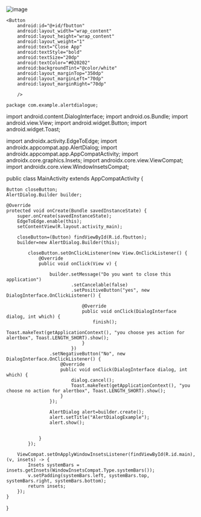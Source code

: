 ![image](https://github.com/user-attachments/assets/1e350d8c-c893-43f2-aad6-58fb444bc44e)



<?xml version="1.0" encoding="utf-8"?>
<LinearLayout
    xmlns:android="http://schemas.android.com/apk/res/android"
    xmlns:tools="http://schemas.android.com/tools"
    android:id="@+id/main"
    android:layout_width="match_parent"
    android:layout_height="match_parent"
   android:background="@drawable/img_1"
    tools:context=".MainActivity">


    <Button
        android:id="@+id/fbutton"
        android:layout_width="wrap_content"
        android:layout_height="wrap_content"
        android:layout_weight="1"
        android:text="Close App"
        android:textStyle="bold"
        android:textSize="20dp"
        android:textColor="#020202"
        android:backgroundTint="@color/white"
        android:layout_marginTop="350dp"
        android:layout_marginLeft="70dp"
        android:layout_marginRight="70dp"

        />
</LinearLayout>



    package com.example.alertdialogue;

import android.content.DialogInterface;
import android.os.Bundle;
import android.view.View;
import android.widget.Button;
import android.widget.Toast;

import androidx.activity.EdgeToEdge;
import androidx.appcompat.app.AlertDialog;
import androidx.appcompat.app.AppCompatActivity;
import androidx.core.graphics.Insets;
import androidx.core.view.ViewCompat;
import androidx.core.view.WindowInsetsCompat;

public class MainActivity extends AppCompatActivity {

    Button closeButton;
    AlertDialog.Builder builder;

    @Override
    protected void onCreate(Bundle savedInstanceState) {
        super.onCreate(savedInstanceState);
        EdgeToEdge.enable(this);
        setContentView(R.layout.activity_main);

        closeButton=(Button) findViewById(R.id.fbutton);
        builder=new AlertDialog.Builder(this);

            closeButton.setOnClickListener(new View.OnClickListener() {
                @Override
                public void onClick(View v) {

                    builder.setMessage("Do you want to close this application")
                            .setCancelable(false)
                            .setPositiveButton("yes", new DialogInterface.OnClickListener() {

                                @Override
                                public void onClick(DialogInterface dialog, int which) {
                                    finish();
                                    Toast.makeText(getApplicationContext(), "you choose yes action for alertbox", Toast.LENGTH_SHORT).show();
                                }
                            })
                    .setNegativeButton("No", new DialogInterface.OnClickListener() {
                        @Override
                        public void onClick(DialogInterface dialog, int which) {
                            dialog.cancel();
                            Toast.makeText(getApplicationContext(), "you choose no action for alertbox", Toast.LENGTH_SHORT).show();
                        }
                    });

                    AlertDialog alert=builder.create();
                    alert.setTitle("AlertDialogExample");
                    alert.show();


                }
            });

        ViewCompat.setOnApplyWindowInsetsListener(findViewById(R.id.main), (v, insets) -> {
            Insets systemBars = insets.getInsets(WindowInsetsCompat.Type.systemBars());
            v.setPadding(systemBars.left, systemBars.top, systemBars.right, systemBars.bottom);
            return insets;
        });
    }
}


